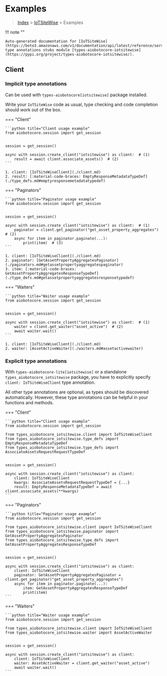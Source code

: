 # Examples

> [Index](../README.md) > [IoTSiteWise](./README.md) > Examples

!!! note ""

    Auto-generated documentation for [IoTSiteWise](https://boto3.amazonaws.com/v1/documentation/api/latest/reference/services/iotsitewise.html#IoTSiteWise)
    type annotations stubs module [types-aiobotocore-iotsitewise](https://pypi.org/project/types-aiobotocore-iotsitewise/).

## Client

### Implicit type annotations

Can be used with `types-aiobotocore[iotsitewise]` package installed.

Write your `IoTSiteWise` code as usual,
type checking and code completion should work out of the box.



=== "Client"

    ```python title="Client usage example"
    from aiobotocore.session import get_session


    session = get_session()

    async with session.create_client("iotsitewise") as client:  # (1)
        result = await client.associate_assets()  # (2)
    ```

    1. client: [IoTSiteWiseClient](./client.md)
    2. result: [:material-code-braces: EmptyResponseMetadataTypeDef](./type_defs.md#emptyresponsemetadatatypedef) 



=== "Paginators"

    ```python title="Paginator usage example"
    from aiobotocore.session import get_session


    session = get_session()

    async with session.create_client("iotsitewise") as client:  # (1)
        paginator = client.get_paginator("get_asset_property_aggregates")  # (2)
        async for item in paginator.paginate(...):
            print(item)  # (3)
    ```

    1. client: [IoTSiteWiseClient](./client.md)
    2. paginator: [GetAssetPropertyAggregatesPaginator](./paginators.md#getassetpropertyaggregatespaginator)
    3. item: [:material-code-braces: GetAssetPropertyAggregatesResponseTypeDef](./type_defs.md#getassetpropertyaggregatesresponsetypedef) 



=== "Waiters"

    ```python title="Waiter usage example"
    from aiobotocore.session import get_session


    session = get_session()

    async with session.create_client("iotsitewise") as client:  # (1)
        waiter = client.get_waiter("asset_active")  # (2)
        await waiter.wait()
    ```

    1. client: [IoTSiteWiseClient](./client.md)
    2. waiter: [AssetActiveWaiter](./waiters.md#assetactivewaiter)


### Explicit type annotations

With `types-aiobotocore-lite[iotsitewise]`
or a standalone `types_aiobotocore_iotsitewise` package, you have to explicitly specify
`client: IoTSiteWiseClient` type annotation.

All other type annotations are optional, as types should be discovered automatically.
However, these type annotations can be helpful in your functions and methods.


=== "Client"

    ```python title="Client usage example"
    from aiobotocore.session import get_session

    from types_aiobotocore_iotsitewise.client import IoTSiteWiseClient
    from types_aiobotocore_iotsitewise.type_defs import EmptyResponseMetadataTypeDef
    from types_aiobotocore_iotsitewise.type_defs import AssociateAssetsRequestRequestTypeDef


    session = get_session()

    async with session.create_client("iotsitewise") as client:
        client: IoTSiteWiseClient
        kwargs: AssociateAssetsRequestRequestTypeDef = {...}
        result: EmptyResponseMetadataTypeDef = await client.associate_assets(**kwargs)
    ```



=== "Paginators"

    ```python title="Paginator usage example"
    from aiobotocore.session import get_session

    from types_aiobotocore_iotsitewise.client import IoTSiteWiseClient
    from types_aiobotocore_iotsitewise.paginator import GetAssetPropertyAggregatesPaginator
    from types_aiobotocore_iotsitewise.type_defs import GetAssetPropertyAggregatesResponseTypeDef


    session = get_session()

    async with session.create_client("iotsitewise") as client:
        client: IoTSiteWiseClient
        paginator: GetAssetPropertyAggregatesPaginator = client.get_paginator("get_asset_property_aggregates")
        async for item in paginator.paginate(...):
            item: GetAssetPropertyAggregatesResponseTypeDef
            print(item)
    ```



=== "Waiters"

    ```python title="Waiter usage example"
    from aiobotocore.session import get_session

    from types_aiobotocore_iotsitewise.client import IoTSiteWiseClient
    from types_aiobotocore_iotsitewise.waiter import AssetActiveWaiter


    session = get_session()

    async with session.create_client("iotsitewise") as client:
        client: IoTSiteWiseClient
        waiter: AssetActiveWaiter = client.get_waiter("asset_active")
        await waiter.wait()
    ```
